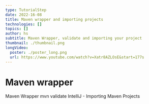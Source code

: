 ```yaml
---
type: TutorialStep
date: 2022-16-08
title: Maven wrapper and importing projects
technologies: []
topics: []
author: hs
subtitle: Maven Wrapper, validate and importing your project
thumbnail: ./thumbnail.png
longVideo:
  poster: ./poster_long.png
  url: https://www.youtube.com/watch?v=Xatr8AZLOsE&start=177s
---
```


# Maven wrapper
Maven Wrapper
mvn validate
IntelliJ - Importing Maven Projects 
